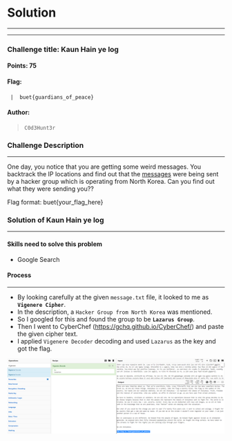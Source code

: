 # Solution

---

---

### Challenge title: Kaun Hain ye log

#### Points: 75

#### Flag:

```
 |  buet{guardians_of_peace}
```

#### Author:

> ```
> C0d3Hunt3r
> ```

### Challenge Description

---

One day, you notice that you are getting some weird messages. You backtrack the IP locations and find out that the [messages](./message.txt) were being sent by a hacker group which is operating from North Korea. Can you find out what they were
sending you??

Flag format: buet{your_flag_here}

### Solution of Kaun Hain ye log

---

#### Skills need to solve this problem

+ Google Search

#### Process

---

+ By looking carefully at the given `message.txt` file, it looked to me as **`Vigenere Cipher`**.
+ In the description, a ``Hacker Group from North Korea`` was mentioned.
+ So I googled for this and found the group to be **`Lazarus Group`**.
+ Then I went to CyberChef (https://gchq.github.io/CyberChef/) and paste the given cipher text.
+ I applied `Vigenere Decoder` decoding and used `Lazarus` as the key and got the flag.

![solve](./Photos/solve.PNG)